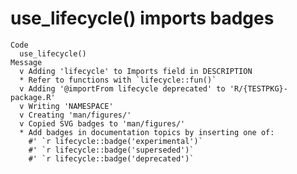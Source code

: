 # use_lifecycle() imports badges

    Code
      use_lifecycle()
    Message
      v Adding 'lifecycle' to Imports field in DESCRIPTION
      * Refer to functions with `lifecycle::fun()`
      v Adding '@importFrom lifecycle deprecated' to 'R/{TESTPKG}-package.R'
      v Writing 'NAMESPACE'
      v Creating 'man/figures/'
      v Copied SVG badges to 'man/figures/'
      * Add badges in documentation topics by inserting one of:
        #' `r lifecycle::badge('experimental')`
        #' `r lifecycle::badge('superseded')`
        #' `r lifecycle::badge('deprecated')`

